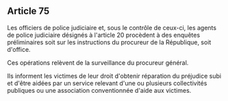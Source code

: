 Article 75
----
Les officiers de police judiciaire et, sous le contrôle de ceux-ci, les agents
de police judiciaire désignés à l'article 20 procèdent à des enquêtes
préliminaires soit sur les instructions du procureur de la République, soit
d'office.

Ces opérations relèvent de la surveillance du procureur général.

Ils informent les victimes de leur droit d'obtenir réparation du préjudice subi
et d'être aidées par un service relevant d'une ou plusieurs collectivités
publiques ou une association conventionnée d'aide aux victimes.
